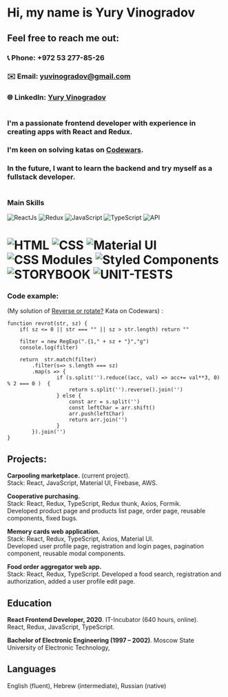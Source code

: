 # Hi, my name is Yury Vinogradov


## Feel free to reach me out:
### 📞 Phone: +972 53 277-85-26
### ✉️ Email: yuvinogradov@gmail.com
### 🌐 LinkedIn: [Yury Vinogradov](https://www.linkedin.com/in/vngrd/)
#
### I'm a passionate frontend developer with experience in creating apps with React and Redux.
### I'm keen on solving katas on [Codewars](https://www.codewars.com/users/yuvinogradov). 
### In the future, I want to learn the backend and try myself as a fullstack developer.

#
### Main Skills
![ReactJs](https://img.shields.io/badge/-React-090909?style=for-the-badge&logo=React)
![Redux](https://img.shields.io/badge/-Redux-090909?style=for-the-badge&logo=Redux)
![JavaScript](https://img.shields.io/badge/-JavaScript-090909?style=for-the-badge&logo=JavaScript)
![TypeScript](https://img.shields.io/badge/-TypeScript-090909?style=for-the-badge&logo=TypeScript)
![API](https://img.shields.io/badge/-REST&#032;API-090909?style=for-the-badge)
# ![HTML](https://img.shields.io/badge/-HTML-090909?style=for-the-badge&logo=html5) ![CSS](https://img.shields.io/badge/-CSS-090909?style=for-the-badge&logo=css3) ![Material UI](https://img.shields.io/badge/-Material&#032;UI-090909?style=for-the-badge) ![CSS Modules](https://img.shields.io/badge/-CSS&#032;Modules-090909?style=for-the-badge) ![Styled Components](https://img.shields.io/badge/-Styled&#032;Components-090909?style=for-the-badge) ![STORYBOOK](https://img.shields.io/badge/-StoryBook-090909?style=for-the-badge) ![UNIT-TESTS](https://img.shields.io/badge/-Unit&#032;Tests-090909?style=for-the-badge)

### Code example:
(My solution of [Reverse or rotate?](https://www.codewars.com/kata/56b5afb4ed1f6d5fb0000991)  Kata on Codewars) :  

    function revrot(str, sz) {
        if( sz <= 0 || str === "" || sz > str.length) return ""
        
        filter = new RegExp(".{1," + sz + "}","g")
        console.log(filter)

        return  str.match(filter)
            .filter(s=> s.length === sz)
            .map(s => {
                    if (s.split('').reduce((acc, val) => acc+= val**3, 0) % 2 === 0 )  {
                        return s.split('').reverse().join('')
                    } else {
                        const arr = s.split('')
                        const leftChar = arr.shift()
                        arr.push(leftChar)
                        return arr.join('')
                    }
            }).join('')
    }

## Projects: 
**Carpooling marketplace.** (current project).  
Stack: React, JavaScript, Material UI, Firebase, AWS.   
  
**Cooperative purchasing.**  
Stack: React, Redux, TypeScript, Redux thunk, Axios, Formik.  
Developed product page and products list page, order page, reusable components, fixed bugs.  

**Memory cards web application.**  
Stack: React, Redux, TypeScript, Axios, Material UI.  
Developed user profile page, registration and login pages, pagination component, reusable modal components.  
  
**Food order aggregator web app.**  
Stack: React, Redux, TypeScript. 
Developed a food search, registration and authorization, added a user profile edit page.
  

## Education  
**React Frontend Developer, 2020**. IT-Incubator (640 hours, online).  
React, Redux, JavaScript, TypeScript.

**Bachelor of Electronic Engineering (1997 – 2002)**. Moscow State University of Electronic Technology, 
## Languages
English (fluent), Hebrew (intermediate), Russian (native)


